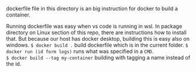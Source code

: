 dockerfile file in this directory is an big instruction for docker to build a container.

Running dockerfile was easy when vs code is running in wsl. In package directory on Linux section of this repo, there are instructions how to install that.
But because our host has docker desktop, building this is easy also on windows.
`$ docker build .` build dockerfile which is in the current folder.
`$ docker run (id form logs)` runs what was specified in a `CMD`.  
`$ docker build --tag my-container` building with tagging a name instead of the id.
